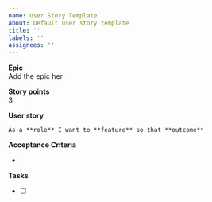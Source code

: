 ```yaml
---
name: User Story Template
about: Default user story template
title: ''
labels: ''
assignees: ''
---
```


**Epic**  
Add the epic her

**Story points**  
3

**User story**

    As a **role** I want to **feature** so that **outcome**

**Acceptance Criteria**

- 

**Tasks**

- [ ]
